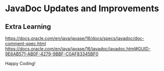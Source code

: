 # JavaDoc Updates and Improvements


## Extra Learning

https://docs.oracle.com/en/java/javase/16/docs/specs/javadoc/doc-comment-spec.html
https://docs.oracle.com/en/java/javase/16/javadoc/javadoc.html#GUID-9E6AB571-AB0F-4279-9BBF-C0AF83345BF0

Happy Coding!